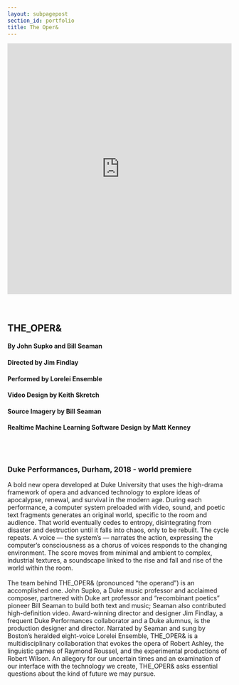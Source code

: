 ```yaml
---
layout: subpagepost
section_id: portfolio
title: The Oper&
---
```

<div class="full">
    <div class="row">
        <div class="large-12 large-centered columns">
            <iframe src="https://player.vimeo.com/video/465007246" width="640" height="564" frameborder="0" allow="autoplay; fullscreen" allowfullscreen></iframe>
        </div>
    </div>
    <div class="Text_works">
    <br><br>
    <h2>THE_OPER&</h2>
    <h4>By John Supko and Bill Seaman</h4>
    <h4>Directed by Jim Findlay</h4>
    <h4>Performed by Lorelei Ensemble</h4>
    <h4>Video Design by Keith Skretch</h4>
    <h4>Source Imagery by Bill Seaman</h4>
    <h4>Realtime Machine Learning Software Design by Matt Kenney</h4>
    <br><br>
    <h3>Duke Performances, Durham, 2018 - world premiere</h3>
    <p>
        A bold new opera developed at Duke University that uses the high-drama framework of opera and advanced technology to explore ideas of apocalypse, renewal, and survival in the modern age. During each performance, a computer system preloaded with video, sound, and poetic text fragments generates an original world, specific to the room and audience. That world eventually cedes to entropy, disintegrating from disaster and destruction until it falls into chaos, only to be rebuilt. The cycle repeats. A voice — the system’s — narrates the action, expressing the computer’s consciousness as a chorus of voices responds to the changing environment. The score moves from minimal and ambient to complex, industrial textures, a soundscape linked to the rise and fall and rise of the world within the room.
        <br><br>
        The team behind THE_OPER& (pronounced “the operand”) is an accomplished one. John Supko, a Duke music professor and acclaimed composer, partnered with Duke art professor and “recombinant poetics” pioneer Bill Seaman to build both text and music; Seaman also contributed high-definition video. Award-winning director and designer Jim Findlay, a frequent Duke Performances collaborator and a Duke alumnus, is the production designer and director. Narrated by Seaman and sung by Boston’s heralded eight-voice Lorelei Ensemble, THE_OPER& is a multidisciplinary collaboration that evokes the opera of Robert Ashley, the linguistic games of Raymond Roussel, and the experimental productions of Robert Wilson. An allegory for our uncertain times and an examination of our interface with the technology we create, THE_OPER& asks essential questions about the kind of future we may pursue.
    </p>
    </div>